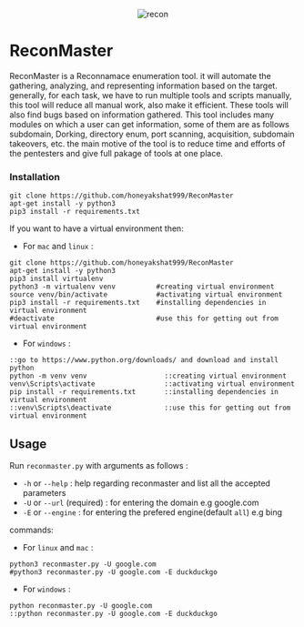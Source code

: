 <p align="center">
  <img src="https://user-images.githubusercontent.com/45512833/175888798-a50e1e4e-0424-4f37-b776-73b562d73356.png" alt="recon">
</p>


# ReconMaster
ReconMaster is a Reconnamace enumeration tool. it will automate the gathering, analyzing, and representing information based on the target. generally, for each task, we have to run multiple tools and scripts manually, this tool will reduce all manual work, also make it efficient. These tools will also find bugs based on information gathered. This tool includes many modules on which a user can get information, some of them are as follows subdomain, Dorking, directory enum, port scanning, acquisition, subdomain takeovers, etc. the main motive of the tool is to reduce time and efforts of the pentesters and give full pakage of tools at one place.


### Installation

```
git clone https://github.com/honeyakshat999/ReconMaster
apt-get install -y python3
pip3 install -r requirements.txt
```

If you want to have a virtual environment then:

* For `mac` and `linux` :

```
git clone https://github.com/honeyakshat999/ReconMaster
apt-get install -y python3
pip3 install virtualenv
python3 -m virtualenv venv          #creating virtual environment
source venv/bin/activate            #activating virtual environment
pip3 install -r requirements.txt    #installing dependencies in virtual environment
#deactivate                         #use this for getting out from virtual environment
```

* For `windows` :

```
::go to https://www.python.org/downloads/ and download and install python
python -m venv venv                   ::creating virtual environment
venv\Scripts\activate                 ::activating virtual environment
pip install -r requirements.txt       ::installing dependencies in virtual environment
::venv\Scripts\deactivate             ::use this for getting out from virtual environment
```

## Usage

Run `reconmaster.py` with arguments as follows :

* `-h` or `--help`             : help regarding reconmaster and list all the accepted parameters
* `-U` or `--url` (required)   : for entering the domain e.g google.com
* `-E` or `--engine`           : for entering the prefered engine(default `all`) e.g bing

commands:

* For `linux` and `mac` :
```
python3 reconmaster.py -U google.com
#python3 reconmaster.py -U google.com -E duckduckgo
```
* For `windows` :
```
python reconmaster.py -U google.com
::python reconmaster.py -U google.com -E duckduckgo
```



